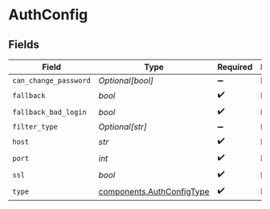 # AuthConfig


## Fields

| Field                                                                  | Type                                                                   | Required                                                               | Description                                                            |
| ---------------------------------------------------------------------- | ---------------------------------------------------------------------- | ---------------------------------------------------------------------- | ---------------------------------------------------------------------- |
| `can_change_password`                                                  | *Optional[bool]*                                                       | :heavy_minus_sign:                                                     | N/A                                                                    |
| `fallback`                                                             | *bool*                                                                 | :heavy_check_mark:                                                     | N/A                                                                    |
| `fallback_bad_login`                                                   | *bool*                                                                 | :heavy_check_mark:                                                     | N/A                                                                    |
| `filter_type`                                                          | *Optional[str]*                                                        | :heavy_minus_sign:                                                     | N/A                                                                    |
| `host`                                                                 | *str*                                                                  | :heavy_check_mark:                                                     | N/A                                                                    |
| `port`                                                                 | *int*                                                                  | :heavy_check_mark:                                                     | N/A                                                                    |
| `ssl`                                                                  | *bool*                                                                 | :heavy_check_mark:                                                     | N/A                                                                    |
| `type`                                                                 | [components.AuthConfigType](../../models/components/authconfigtype.md) | :heavy_check_mark:                                                     | N/A                                                                    |